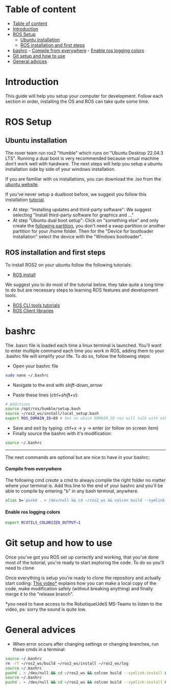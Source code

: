 # Table of content

- [Table of content](#table-of-content)
- [Introduction](#introduction)
- [ROS Setup](#ros-setup)
  - [Ubuntu installation](#ubuntu-installation)
  - [ROS installation and first steps](#ros-installation-and-first-steps)
- [bashrc](#bashrc)
      - [Compile from everywhere](#compile-from-everywhere)
      - [Enable ros logging colors](#enable-ros-logging-colors)
- [Git setup and how to use](#git-setup-and-how-to-use)
- [General advices](#general-advices)

# Introduction

This guide will help you setup your computer for development. Follow each section in order, installing the OS and ROS can take quite some time.

# ROS Setup

## Ubuntu installation

The rover team run ros2 "Humble" which runs on "Ubuntu Desktop 22.04.3 LTS". Running a dual boot is very recommended because virtual machine don't work well with hardware. The next steps will help you setup a ubuntu installation side by side of your windows installation.

If you are familiar with os installations, you can download the .iso from the [ubuntu website](https://ubuntu.com/download/desktop).

If you've never setup a dualboot before, we suggest you follow this installation [tutorial](https://medium.com/linuxforeveryone/how-to-install-ubuntu-20-04-and-dual-boot-alongside-windows-10-323a85271a73).
  - At step: "Installing updates and third-party software": We suggest selecting "Install third-party software for graphics and ..."
  - At step "Ubuntu dual boot setup": Click on "something else" and only create the [following partition](https://miro.medium.com/v2/resize:fit:720/format:webp/1*NHz494_x-btfTl4tnm0Muw.png), you don't need a swap partition or another partition for your /home folder. Then for the "Device for bootloader installation" select the device with the "Windows bootloader".

## ROS installation and first steps

To install ROS2 on your ubuntu follow the following tutorials:

- [ROS install](https://docs.ros.org/en/humble/Installation/Ubuntu-Install-Debians.html)

We suggest you to do most of the tutorial below, they take quite a long time to do but are necessary steps to learning ROS features and development tools.

- [ROS CLI tools tutorials](https://docs.ros.org/en/humble/Tutorials/Beginner-CLI-Tools.html)
- [ROS Client libraries](https://docs.ros.org/en/humble/Tutorials/Beginner-Client-Libraries.html)

# bashrc

The .basrc file is loaded each time a linux terminal is launched. You'll want to enter multiple command each time you work in ROS, adding them to your .bashrc file will simplify your life. To do so, follow the following steps:

- Open your bashrc file

```bash
sudo nano ~/.bashrc
```

- Navigate to the end with _shift-down_arrow_

- Paste these lines (_ctrl+shift+v_):

```bash
# Additions
source /opt/ros/humble/setup.bash
source ~/ros2_ws/install/local_setup.bash
export ROS_DOMAIN_ID=69 # Set on which DOMAIN_ID ros will talk with other computer, all our computer are set on 69
```
- Save and exit by typing: ctrl+x -> y -> enter (or follow on screen item)
- Finally source the bashrc with it's modification:
```bash
source ~/.bashrc
``` 
---

The next commands are optional but are nice to have in your bashrc:

#### Compile from everywhere
The following cmd *create* a cmd to always compile the right folder no matter where your terminal is. Add this line to the end of your bashrc and you'll be able to compile by entering "b" in any bash terminal, anywhere.

```bash
alias b='pushd . > /dev/null && cd ~/ros2_ws && colcon build --symlink-install && popd > /dev/null'
```

#### Enable ros logging colors
```bash
export RCUTILS_COLORIZED_OUTPUT=1
```

# Git setup and how to use

Once you've got you ROS set up correctly and working, that you've done most of the tutorial, you're ready to start exploring the code. To do so you'll need to clone 

Once everything is setup you're ready to clone the repository and actually start coding: [This video*](https://usherbrooke.sharepoint.com/:v:/r/sites/Robotique-UdeS/Documents%20partages/Rover%20-%20G%C3%A9n%C3%A9ral/Tutoriel%20nouveaux/Comment%20utiliser%20git%20ish.mkv?csf=1&web=1&e=d0ssRe) explains how you can make a local copy of the code, make modification safely (without breaking anything) and finally merge it to the "release branch".

  *you need to have access to the RobotiqueUdeS MS-Teams to listen to the video, ps: sorry the sound is quite low.

# General advices

- When error occurs after changing settings or changing branches, run these cmds in a terminal:
```bash
source ~/.bashrc
rm -rf ~/ros2_ws/build ~/ros2_ws/install ~/ros2_ws/log
source ~/.bashrc
pushd . > /dev/null && cd ~/ros2_ws && colcon build --symlink-install && popd > /dev/null
source ~/.bashrc
pushd . > /dev/null && cd ~/ros2_ws && colcon build --symlink-install && popd > /dev/null
```
